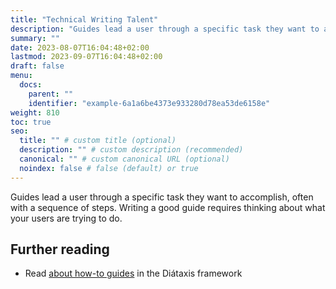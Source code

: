 ```yaml
---
title: "Technical Writing Talent"
description: "Guides lead a user through a specific task they want to accomplish, often with a sequence of steps."
summary: ""
date: 2023-08-07T16:04:48+02:00
lastmod: 2023-09-07T16:04:48+02:00
draft: false
menu:
  docs:
    parent: ""
    identifier: "example-6a1a6be4373e933280d78ea53de6158e"
weight: 810
toc: true
seo:
  title: "" # custom title (optional)
  description: "" # custom description (recommended)
  canonical: "" # custom canonical URL (optional)
  noindex: false # false (default) or true
---
```


Guides lead a user through a specific task they want to accomplish, often with a sequence of steps. Writing a good guide requires thinking about what your users are trying to do.

## Further reading

- Read [about how-to guides](https://diataxis.fr/how-to-guides/) in the Diátaxis framework
